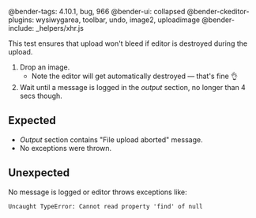 @bender-tags:  4.10.1, bug, 966
@bender-ui: collapsed
@bender-ckeditor-plugins: wysiwygarea, toolbar, undo, image2, uploadimage
@bender-include: _helpers/xhr.js

This test ensures that upload won't bleed if editor is destroyed during the upload.

1. Drop an image.
	* Note the editor will get automatically destroyed &mdash; that's fine 👌
1. Wait until a message is logged in the _output_ section, no longer than 4 secs though.

## Expected

* _Output_ section contains "File upload  aborted" message.
* No exceptions were thrown.

## Unexpected

No message is logged or editor throws exceptions like:

`Uncaught TypeError: Cannot read property 'find' of null`